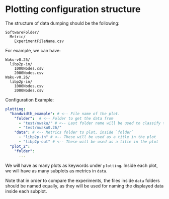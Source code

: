 # Plotting configuration structure

The structure of data dumping should be the following:
```
SoftwareFolder/
  Metric/
    ExperimentFileName.csv
```
For example, we can have:
```
Waku-v0.25/
  libp2p-in/
    1000Nodes.csv
    2000Nodes.csv
Waku-v0.26/
  libp2p-in/
    1000Nodes.csv
    2000Nodes.csv
```

Configuration Example:
```yaml
plotting:
  "bandwidth_example": # <-- File name of the plot.
    "folder":  # <-- Folder to get the data from
      - "test/nwaku/" # <-- Last folder name will be used to classify the data
      - "test/nwaku0.26/"
    "data": # <-- Metrics folder to plot, inside `folder`
      - "libp2p-in" # <-- These will be used as a title in the plot
      - "libp2p-out" # <-- These will be used as a title in the plot
  "plot_2":
    "folder":
      ...
```

We will have as many plots as keywords under `plotting`.
Inside each plot, we will have as many subplots as metrics in `data`.

Note that in order to compare the experiments, the files inside `data` folders should be named equally, 
as they will be used for naming the displayed data inside each subplot.
